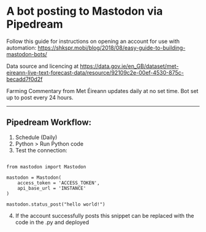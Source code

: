 # A bot posting to Mastodon via Pipedream

Follow this guide for instructions on opening an account for use with automation: https://shkspr.mobi/blog/2018/08/easy-guide-to-building-mastodon-bots/

Data source and licencing at https://data.gov.ie/en_GB/dataset/met-eireann-live-text-forecast-data/resource/92109c2e-00ef-4530-875c-becadd7f0d2f

Farming Commentary from Met Éireann updates daily at no set time. Bot set up to post every 24 hours.

---
## Pipedream Workflow:
1. Schedule (Daily)
2. Python > Run Python code
3. Test the connection:

```

from mastodon import Mastodon

mastodon = Mastodon(
    access_token = 'ACCESS_TOKEN',
    api_base_url = 'INSTANCE'
)

mastodon.status_post("hello world!")

``` 

4. If the account successfully posts this snippet can be replaced with the code in the .py and deployed
